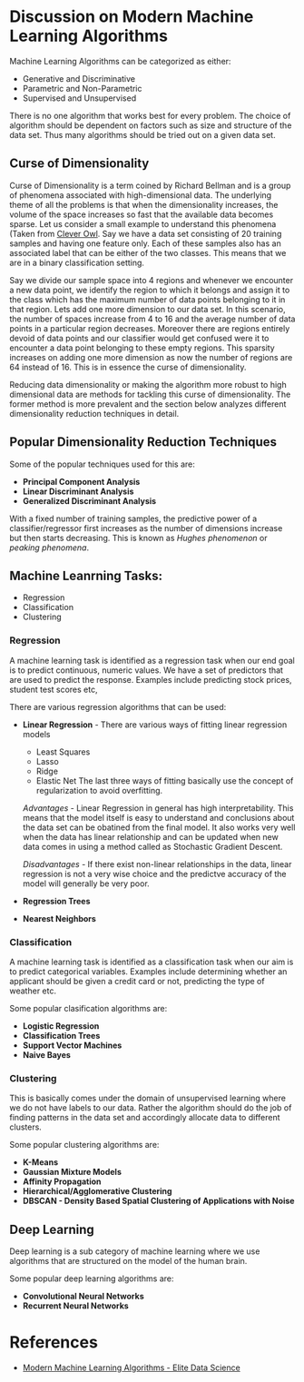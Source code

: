 # Discussion on Modern Machine Learning Algorithms
Machine Learning Algorithms can be categorized as either:
* Generative and Discriminative
* Parametric and Non-Parametric
* Supervised and Unsupervised

There is no one algorithm that works best for every problem. The choice of algorithm should be dependent on factors such as size and structure of the data set. Thus many algorithms should be tried out on a given data set.

## Curse of Dimensionality
Curse of Dimensionality is a term coined by Richard Bellman and is a group of phenomena associated with high-dimensional data. The underlying theme of all the problems is that when the dimensionality increases, the volume of the space increases so fast that the available data becomes sparse. Let us consider a small example to understand this phenomena (Taken from [Clever Owl](http://cleverowl.uk/2016/02/06/curse-of-dimensionality-explained/). Say we have a data set consisting of 20 training samples and having one feature only. Each of these samples also has an associated label that can be either of the two classes. This means that we are in a binary classification setting. 

Say we divide our sample space into 4 regions and whenever we encounter a new data point, we identify the region to which it belongs and assign it to the class which has the maximum number of data points belonging to it in that region. Lets add one more dimension to our data set. In this scenario, the number of spaces increase from 4 to 16 and the average number of data points in a particular region decreases. Moreover there are regions entirely devoid of data points and our classifier would get confused were it to encounter a data point belonging to these empty regions. This sparsity increases on adding one more dimension as now the number of regions are 64 instead of 16. This is in essence the curse of dimensionality.

Reducing data dimensionality or making the algorithm more robust to high dimensional data are methods for tackling this curse of dimensionality. The former method is more prevalent and the section below analyzes different dimensionality reduction techniques in detail.

## Popular Dimensionality Reduction Techniques
Some of the popular techniques used for this are:

* **Principal Component Analysis**
* **Linear Discriminant Analysis**
* **Generalized Discriminant Analysis**


With a fixed number of training samples, the predictive power of a classifier/regressor first increases as the number of dimensions increase but then starts decreasing. This is known as *Hughes phenomenon* or *peaking phenomena*.

## Machine Leanrning Tasks:
* Regression
* Classification
* Clustering

### Regression
A machine learning task is identified as a regression task when our end goal is to predict continuous, numeric values. We have a set of predictors that are used to predict the response. Examples include predicting stock prices, student test scores etc,

There are various regression algorithms that can be used:
* **Linear Regression** - There are various ways of fitting linear regression models
  * Least Squares
  * Lasso
  * Ridge
  * Elastic Net
  The last three ways of fitting basically use the concept of regularization to avoid overfitting.
  
  *Advantages* - Linear Regression in general has high interpretability. This means that the model itself is easy to understand and conclusions about the data set can be obatined from the final model. It also works very well when the data has linear relationship and can be updated when new data comes in using a method called as Stochastic Gradient Descent.
  
  *Disadvantages* - If there exist non-linear relationships in the data, linear regression is not a very wise choice and the predictve accuracy of the model will generally be very poor.
  
* **Regression Trees**
* **Nearest Neighbors**

### Classification
A machine learning task is identified as a classification task when our aim is to predict categorical variables. Examples include determining whether an applicant should be given a credit card or not, predicting the type of weather etc.

Some popular clasification algorithms are:
* **Logistic Regression**
* **Classification Trees**
* **Support Vector Machines**
* **Naive Bayes**

### Clustering
This is basically comes under the domain of unsupervised learning where we do not have labels to our data. Rather the algorithm should do the job of finding patterns in the data set and accordingly allocate data to different clusters.

Some popular clustering algorithms are:
* **K-Means**
* **Gaussian Mixture Models**
* **Affinity Propagation**
* **Hierarchical/Agglomerative Clustering**
* **DBSCAN - Density Based Spatial Clustering of Applications with Noise**

## Deep Learning
Deep learning is a sub category of machine learning where we use algorithms that are structured on the model of the human brain. 

Some popular deep learning algorithms are:
* **Convolutional Neural Networks**
* **Recurrent Neural Networks**





# References
* [Modern Machine Learning Algorithms - Elite Data Science](https://elitedatascience.com/machine-learning-algorithms)

